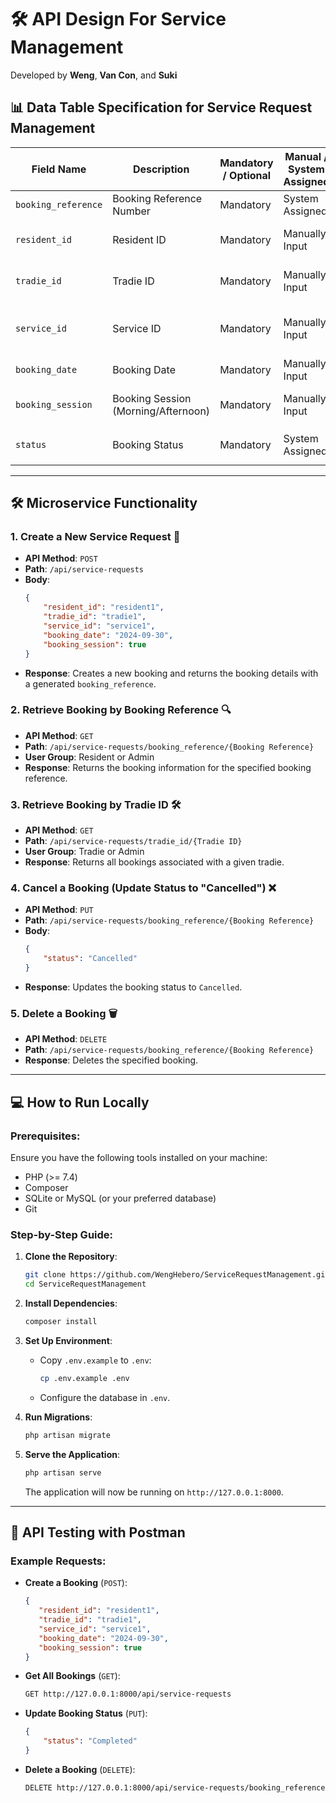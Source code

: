 # 🛠️ API Design For Service Management

Developed by **Weng**, **Van Con**, and **Suki**

## 📊 Data Table Specification for Service Request Management

| Field Name         | Description                     | Mandatory / Optional | Manual / System Assigned | Specification          | Sample Data         |
|--------------------|---------------------------------|----------------------|--------------------------|------------------------|---------------------|
| `booking_reference`| Booking Reference Number        | Mandatory            | System Assigned           | Primary Key, String (6) | `BK0001`, `BK0002`  |
| `resident_id`      | Resident ID                     | Mandatory            | Manually Input            | Foreign Key of Resident Table | Follows Resident Table |
| `tradie_id`        | Tradie ID                       | Mandatory            | Manually Input            | Foreign Key of Tradies Table | Follows Tradies Table |
| `service_id`       | Service ID                      | Mandatory            | Manually Input            | Foreign Key of Service Management Table | Follows Service Management Table |
| `booking_date`     | Booking Date                    | Mandatory            | Manually Input            | Date                   | `2024-09-30`        |
| `booking_session`  | Booking Session (Morning/Afternoon) | Mandatory            | Manually Input            | Boolean (0 = Morning, 1 = Afternoon) | 0 or 1              |
| `status`           | Booking Status                  | Mandatory            | System Assigned           | String (2 characters)  | `CR` (Created), `CD` (Cancelled) |

---

## 🛠️ Microservice Functionality

### 1. Create a New Service Request 📅
- **API Method**: `POST`
- **Path**: `/api/service-requests`
- **Body**:
  ```json
  {
      "resident_id": "resident1",
      "tradie_id": "tradie1",
      "service_id": "service1",
      "booking_date": "2024-09-30",
      "booking_session": true
  }
  ```
- **Response**: Creates a new booking and returns the booking details with a generated `booking_reference`.

### 2. Retrieve Booking by Booking Reference 🔍
- **API Method**: `GET`
- **Path**: `/api/service-requests/booking_reference/{Booking Reference}`
- **User Group**: Resident or Admin
- **Response**: Returns the booking information for the specified booking reference.

### 3. Retrieve Booking by Tradie ID 🛠️
- **API Method**: `GET`
- **Path**: `/api/service-requests/tradie_id/{Tradie ID}`
- **User Group**: Tradie or Admin
- **Response**: Returns all bookings associated with a given tradie.

### 4. Cancel a Booking (Update Status to "Cancelled") ❌
- **API Method**: `PUT`
- **Path**: `/api/service-requests/booking_reference/{Booking Reference}`
- **Body**:
  ```json
  {
      "status": "Cancelled"
  }
  ```
- **Response**: Updates the booking status to `Cancelled`.

### 5. Delete a Booking 🗑️
- **API Method**: `DELETE`
- **Path**: `/api/service-requests/booking_reference/{Booking Reference}`
- **Response**: Deletes the specified booking.

---

## 💻 How to Run Locally

### Prerequisites:
Ensure you have the following tools installed on your machine:
- PHP (>= 7.4)
- Composer
- SQLite or MySQL (or your preferred database)
- Git

### Step-by-Step Guide:

1. **Clone the Repository**:
   ```bash
   git clone https://github.com/WengHebero/ServiceRequestManagement.git
   cd ServiceRequestManagement
   ```

2. **Install Dependencies**:
   ```bash
   composer install
   ```

3. **Set Up Environment**:
   - Copy `.env.example` to `.env`:
     ```bash
     cp .env.example .env
     ```
   - Configure the database in `.env`.

4. **Run Migrations**:
   ```bash
   php artisan migrate
   ```

5. **Serve the Application**:
   ```bash
   php artisan serve
   ```

   The application will now be running on `http://127.0.0.1:8000`.

---

## 🧪 API Testing with Postman

### Example Requests:

- **Create a Booking** (`POST`):
   ```json
   {
      "resident_id": "resident1",
      "tradie_id": "tradie1",
      "service_id": "service1",
      "booking_date": "2024-09-30",
      "booking_session": true
   }
   ```

- **Get All Bookings** (`GET`):
   ```bash
   GET http://127.0.0.1:8000/api/service-requests
   ```

- **Update Booking Status** (`PUT`):
   ```json
   {
       "status": "Completed"
   }
   ```

- **Delete a Booking** (`DELETE`):
   ```bash
   DELETE http://127.0.0.1:8000/api/service-requests/booking_reference/BK0001
   ```
